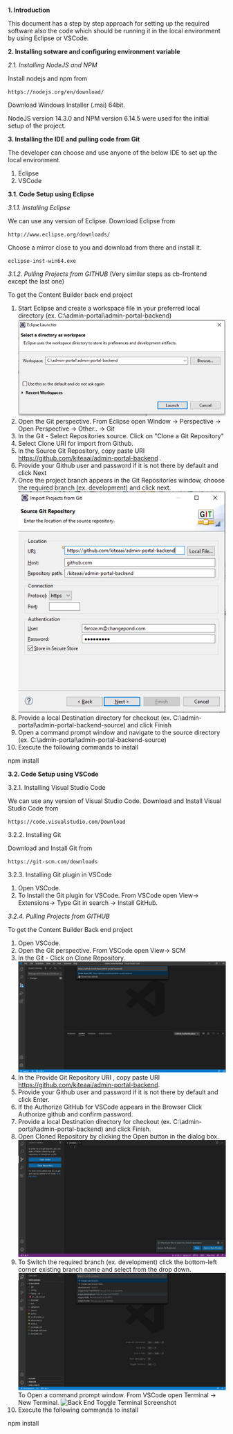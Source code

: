 **1.	Introduction**

This document has a step by step approach for setting up the required software also the code which should be running it in the local environment by using Eclipse or VSCode.

**2.	Installing sotware and configuring environment variable**

*2.1.	Installing NodeJS and NPM*

Install nodejs and npm from

	https://nodejs.org/en/download/
	
Download Windows Installer (.msi) 64bit.

NodeJS version 14.3.0 and NPM version 6.14.5 were used for the initial setup of the project.


**3.	Installing the  IDE and pulling code from Git**

The developer can choose and use anyone of the below IDE to set up the local environment.
1. Eclipse
1. VSCode

**3.1.	Code Setup using Eclipse**

*3.1.1.	Installing Eclipse* 

We can use any version of Eclipse. Download Eclipse from

	http://www.eclipse.org/downloads/
	
Choose a mirror close to you and download from there and install it.

	eclipse-inst-win64.exe  

*3.1.2.	Pulling Projects from GITHUB* (Very similar steps as cb-frontend except the last one)

To get the Content Builder back end project

1.	Start Eclipse and create a workspace file in your preferred local directory (ex. C:\admin-portal\admin-portal-backend) 
![Back End Eclipse Workspace Screenshot](README/BackEndEclipseWorkspace.png)
2.	 Open the Git perspective.
From Eclipse open Window -> Perspective -> Open Perspective -> Other.. -> Git
3.	In the Git - Select Repositories source.
Click on "Clone a Git Repository" 
4.	Select Clone URI for import from Github.
5.	In the Source Git Repository, copy paste URI https://github.com/kiteaai/admin-portal-backend .
6.	Provide your Github user and password if it is not there by default and click Next 
7.	Once the project branch appears in the Git Repositories window, choose the required branch (ex. development) and click next.  ![Back End Clone Location Screenshot](README/BackEndCloneLocation.png)
8.	Provide a local Destination directory for checkout (ex. C:\admin-portal\admin-portal-backend-source) and click Finish 
9.	Open a command prompt window and navigate to  the source directory (ex. C:\admin-portal\admin-portal-backend-source)
10.	Execute the following commands to install

npm install 

 
**3.2.  Code Setup using VSCode**

3.2.1.    Installing Visual Studio Code 

We can use any version of Visual Studio Code. Download and Install Visual Studio Code from

	https://code.visualstudio.com/Download
 
3.2.2.    Installing Git

Download and Install Git from

	https://git-scm.com/downloads
 
3.2.3.    Installing Git plugin in VSCode

1.  Open VSCode.
1.	To Install the Git plugin for VSCode. From VSCode open View-> Extensions-> Type Git in search  -> Install GitHub.  

*3.2.4.    Pulling Projects from GITHUB* 

To get the Content Builder Back end project

1.  Open VSCode.
1.	Open the Git perspective. From VSCode open View-> SCM 
1.	In the Git - Click on Clone Repository.
![Back End VSCode Workspace Screenshot](README/VSCodeBackEndClone.png)
1.	In the Provide Git Repository URI , copy paste URI https://github.com/kiteaai/admin-portal-backend.
1.	Provide your Github user and password if it is not there by default and click Enter.
1.	If the Authorize GitHub for VSCode appears in the Browser Click Authorize github and confirm password.
1.	Provide a local Destination directory for checkout (ex. C:\admin-portal\admin-portal-backend) and click Finish.
1.	Open Cloned Repository by clicking the Open button in the dialog box.
![Back End Clone Location Screenshot](README/VSCodeBackEndOpenClonedRepository.png)
1.	To Switch the required branch (ex. development) click the bottom-left corner existing branch name and select from the drop down.
![Back End Switch Branch Screenshot](README/VSCodeBackEndSwitchBranch.png)
To Open a command prompt window. From VSCode open Terminal -> New Terminal.
![Back End Toggle Terminal Screenshot](README/VSCodeBackEndToggleTerminal.png.png)
1.	Execute the following commands to install

npm install 




